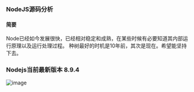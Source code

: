 ### NodeJS源码分析
#### 简要
Node已经如今发展很快，已经相对稳定和成熟，在某些时候有必要知道其内部运行原理以及运行处理过程。
种树最好的时机是10年前，其次是现在。希望能坚持下去。

### Nodejs当前最新版本 8.9.4
![image](NodeJS-Nucleus-Plus-Internals/chapter1/chapter1-0.png)
